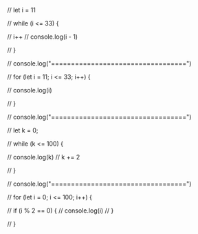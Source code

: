 // let i = 11

// while (i <= 33) {

//    i++
//    console.log(i - 1)

// }

// console.log("==================================")

// for (let i = 11; i <= 33; i++) {

//    console.log(i)

// }

// console.log("==================================")

// let k = 0;

// while (k <= 100) {

//    console.log(k)
//    k += 2

// }

// console.log("==================================")

// for (let i = 0; i <= 100; i++) {

//    if (i % 2 == 0) {
//       console.log(i)
//    }

// }
